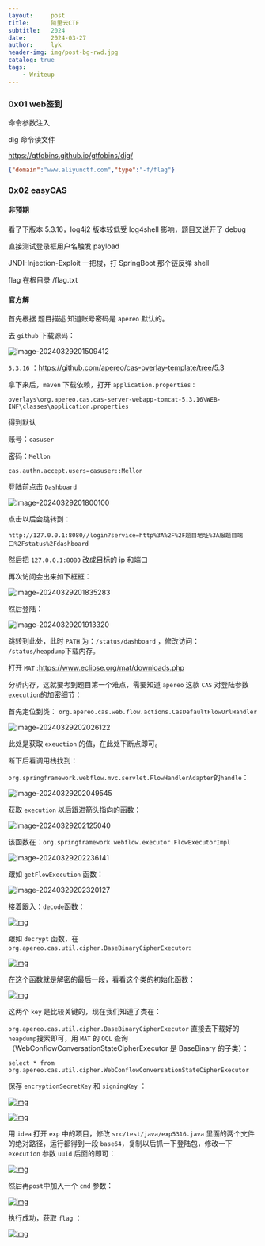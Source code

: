 ```yaml
---
layout:     post
title:      阿里云CTF
subtitle:   2024
date:       2024-03-27
author:     lyk
header-img: img/post-bg-rwd.jpg
catalog: true
tags:
    - Writeup
---
```


### 0x01 web签到

命令参数注入

dig 命令读文件

https://gtfobins.github.io/gtfobins/dig/

```JSON
{"domain":"www.aliyunctf.com","type":"-f/flag"}
```



### 0x02 easyCAS

#### 非预期

看了下版本 5.3.16，log4j2 版本较低受 log4shell 影响，题目又说开了 debug

直接测试登录框用户名触发 payload

JNDI-Injection-Exploit 一把梭，打 SpringBoot 那个链反弹 shell

flag 在根目录 /flag.txt

#### 官方解

首先根据 题目描述 知道账号密码是 `apereo` 默认的。

去 `github` 下载源码：

![image-20240329201509412](/img/image-20240329201509412.png)

`5.3.16` ：https://github.com/apereo/cas-overlay-template/tree/5.3

拿下来后，`maven` 下载依赖，打开 `application.properties` :

```
overlays\org.apereo.cas.cas-server-webapp-tomcat-5.3.16\WEB-INF\classes\application.properties
```

得到默认

账号：`casuser`

密码：`Mellon`

```
cas.authn.accept.users=casuser::Mellon
```

登陆前点击 `Dashboard`

![image-20240329201800100](/img/image-20240329201800100.png)

点击以后会跳转到：

```
http://127.0.0.1:8080//login?service=http%3A%2F%2F题目地址%3A服题目端口%2Fstatus%2Fdashboard
```

然后把 `127.0.0.1:8080` 改成目标的 ip 和端口

再次访问会出来如下框框：

![image-20240329201835283](/img/image-20240329201835283.png)

然后登陆：

![image-20240329201913320](/img/image-20240329201913320.png)

跳转到此处，此时 `PATH` 为：`/status/dashboard` ，修改访问： `/status/heapdump`下载内存。

打开 `MAT` :https://www.eclipse.org/mat/downloads.php

分析内存，这就要考到题目第一个难点，需要知道 `apereo` 这款 `CAS` 对登陆参数 `execution`的加密细节：

首先定位到类： `org.apereo.cas.web.flow.actions.CasDefaultFlowUrlHandler`

![image-20240329202026122](/img/image-20240329202026122.png)

此处是获取 `exeuction` 的值，在此处下断点即可。

断下后看调用栈找到：

`org.springframework.webflow.mvc.servlet.FlowHandlerAdapter`的`handle`：

![image-20240329202049545](/img/image-20240329202049545.png)

获取 `execution` 以后跟进箭头指向的函数：

![image-20240329202125040](/img/image-20240329202125040.png)

该函数在：`org.springframework.webflow.executor.FlowExecutorImpl`

![image-20240329202236141](/img/image-20240329202236141.png)

跟如 `getFlowExecution` 函数：

![image-20240329202320127](/img/image-20240329202320127.png)

接着跟入：`decode`函数：

[![img](https://xzfile.aliyuncs.com/media/upload/picture/20240326184801-514c99d4-eb5e-1.png)](https://xzfile.aliyuncs.com/media/upload/picture/20240326184801-514c99d4-eb5e-1.png)

跟如 `decrypt` 函数，在 `org.apereo.cas.util.cipher.BaseBinaryCipherExecutor`:

[![img](https://xzfile.aliyuncs.com/media/upload/picture/20240326184825-5f4481b4-eb5e-1.png)](https://xzfile.aliyuncs.com/media/upload/picture/20240326184825-5f4481b4-eb5e-1.png)

在这个函数就是解密的最后一段，看看这个类的初始化函数：

[![img](https://xzfile.aliyuncs.com/media/upload/picture/20240326184849-6d6bebe2-eb5e-1.png)](https://xzfile.aliyuncs.com/media/upload/picture/20240326184849-6d6bebe2-eb5e-1.png)

这两个 `key` 是比较关键的，现在我们知道了类在：

`org.apereo.cas.util.cipher.BaseBinaryCipherExecutor` 直接去下载好的 `heapdump`搜索即可，用 `MAT` 的 `OQL` 查询（WebConflowConversationStateCipherExecutor 是 BaseBinary 的子类）：

```
select * from org.apereo.cas.util.cipher.WebConflowConversationStateCipherExecutor
```

保存 `encryptionSecretKey` 和 `signingKey` ：

[![img](https://xzfile.aliyuncs.com/media/upload/picture/20240326184912-7b2e4568-eb5e-1.png)](https://xzfile.aliyuncs.com/media/upload/picture/20240326184912-7b2e4568-eb5e-1.png)

[![img](https://xzfile.aliyuncs.com/media/upload/picture/20240326184932-8765a7f4-eb5e-1.png)](https://xzfile.aliyuncs.com/media/upload/picture/20240326184932-8765a7f4-eb5e-1.png)

用 `idea` 打开 `exp` 中的项目，修改 `src/test/java/exp5316.java` 里面的两个文件的绝对路径，运行都得到一段 `base64`，复制以后抓一下登陆包，修改一下 `execution` 参数 `uuid` 后面的即可：

[![img](https://xzfile.aliyuncs.com/media/upload/picture/20240326184956-959ddf4e-eb5e-1.png)](https://xzfile.aliyuncs.com/media/upload/picture/20240326184956-959ddf4e-eb5e-1.png)

然后再`post`中加入一个 `cmd` 参数：

[![img](https://xzfile.aliyuncs.com/media/upload/picture/20240326185015-a0c103ec-eb5e-1.png)](https://xzfile.aliyuncs.com/media/upload/picture/20240326185015-a0c103ec-eb5e-1.png)

执行成功，获取 `flag` ：

[![img](https://xzfile.aliyuncs.com/media/upload/picture/20240326185035-accfc088-eb5e-1.png)](https://xzfile.aliyuncs.com/media/upload/picture/20240326185035-accfc088-eb5e-1.png)
